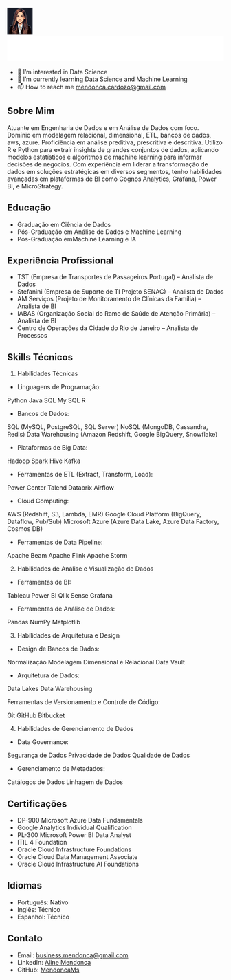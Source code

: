 ![Texto alternativo](https://github.com/MendoncaMs/MendoncaMs/blob/main/ams_64.png)![Texto alternativo](https://github.com/MendoncaMs/MendoncaMs/blob/main/testegif.svg)


- 👀 I’m interested in Data Science
- 🌱 I’m currently learning Data Science and Machine Learning
- 📫 How to reach me mendonca.cardozo@gmail.com

## Sobre Mim
Atuante em Engenharia de Dados e em Análise de Dados com foco. Domínio em modelagem relacional, dimensional, ETL, bancos de dados, aws, azure. Proficiência em análise preditiva, prescritiva e descritiva. Utilizo R e Python para extrair insights de grandes conjuntos de dados, aplicando modelos estatísticos e algoritmos de machine learning para informar decisões de negócios. Com experiência em liderar a transformação de dados em soluções estratégicas em diversos segmentos, tenho habilidades avançadas em plataformas de BI como Cognos Analytics, Grafana, Power BI, e MicroStrategy.

## Educação
- Graduação em Ciência de Dados 
- Pós-Graduação em Análise de Dados e Machine Learning
- Pós-Graduação emMachine Learning e IA 
  
## Experiência Profissional
- TST (Empresa de Transportes de Passageiros Portugal) – Analista de Dados
- Stefanini (Empresa de Suporte de TI Projeto SENAC) – Analista de Dados
- AM Serviços (Projeto de Monitoramento de Clínicas da Família) – Analista de BI
- IABAS (Organização Social do Ramo de Saúde de Atenção Primária) – Analista de BI
- Centro de Operações da Cidade do Rio de Janeiro – Analista de Processos

## Skills Técnicos

1. Habilidades Técnicas
   
- Linguagens de Programação:

Python
Java
SQL
My SQL
R

- Bancos de Dados:

SQL (MySQL, PostgreSQL, SQL Server)
NoSQL (MongoDB, Cassandra, Redis)
Data Warehousing (Amazon Redshift, Google BigQuery, Snowflake)

- Plataformas de Big Data:

Hadoop
Spark
Hive
Kafka

- Ferramentas de ETL (Extract, Transform, Load):

Power Center
Talend
Databrix
Airflow

- Cloud Computing:

AWS (Redshift, S3, Lambda, EMR)
Google Cloud Platform (BigQuery, Dataflow, Pub/Sub)
Microsoft Azure (Azure Data Lake, Azure Data Factory, Cosmos DB)

- Ferramentas de Data Pipeline:

Apache Beam
Apache Flink
Apache Storm


2. Habilidades de Análise e Visualização de Dados

 - Ferramentas de BI:

Tableau
Power BI
Qlik Sense
Grafana

- Ferramentas de Análise de Dados:

Pandas
NumPy
Matplotlib


3. Habilidades de Arquitetura e Design

- Design de Bancos de Dados:

Normalização
Modelagem Dimensional e Relacional
Data Vault

- Arquitetura de Dados:

Data Lakes
Data Warehousing


Ferramentas de Versionamento e Controle de Código:

Git
GitHub
Bitbucket

4. Habilidades de Gerenciamento de Dados
- Data Governance:

Segurança de Dados
Privacidade de Dados
Qualidade de Dados

- Gerenciamento de Metadados:

Catálogos de Dados
Linhagem de Dados

 

## Certificações
- DP-900 Microsoft Azure Data Fundamentals
- Google Analytics Individual Qualification
- PL-300 Microsoft Power BI Data Analyst
- ITIL 4 Foundation
- Oracle Cloud Infrastructure Foundations 
- Oracle Cloud Data Management Associate
- Oracle Cloud Infrastructure AI Foundations

## Idiomas
- Português: Nativo
- Inglês: Técnico
- Espanhol: Técnico

## Contato
- Email: business.mendonca@gmail.com
- LinkedIn: [Aline Mendonça](https://www.linkedin.com/in/aline-m-78164a157/)
- GitHub: [MendoncaMs](https://github.com/MendoncaMs/AlineMendonca/blob/main/README.md)

<!---
MendoncaMs/MendoncaMs is a ✨ special ✨ repository because its `README.md` (this file) appears on your GitHub profile.
You can click the Preview link to take a look at your changes.
--->
